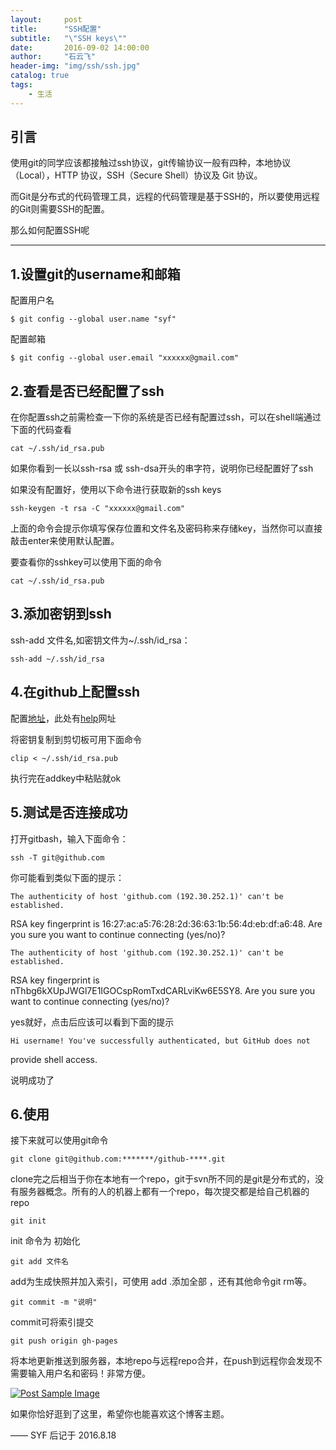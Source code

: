 ```yaml
---
layout:     post
title:      "SSH配置"
subtitle:   "\"SSH keys\""
date:       2016-09-02 14:00:00
author:     "石云飞"
header-img: "img/ssh/ssh.jpg"
catalog: true
tags:
    - 生活
---
```

> 


## 引言
使用git的同学应该都接触过ssh协议，git传输协议一般有四种，本地协议（Local），HTTP 协议，SSH（Secure Shell）协议及 Git 协议。

而Git是分布式的代码管理工具，远程的代码管理是基于SSH的，所以要使用远程的Git则需要SSH的配置。

那么如何配置SSH呢


---

## 1.设置git的username和邮箱

配置用户名

	$ git config --global user.name "syf"
	
配置邮箱

	$ git config --global user.email "xxxxxx@gmail.com"




		
		
## 2.查看是否已经配置了ssh
在你配置ssh之前需检查一下你的系统是否已经有配置过ssh，可以在shell端通过下面的代码查看

	cat ~/.ssh/id_rsa.pub
	
如果你看到一长以ssh-rsa 或 ssh-dsa开头的串字符，说明你已经配置好了ssh

如果没有配置好，使用以下命令进行获取新的ssh keys

	ssh-keygen -t rsa -C "xxxxxx@gmail.com"
	
上面的命令会提示你填写保存位置和文件名及密码称来存储key，当然你可以直接敲击enter来使用默认配置。

要查看你的sshkey可以使用下面的命令

	cat ~/.ssh/id_rsa.pub

## 3.添加密钥到ssh

ssh-add 文件名,如密钥文件为~/.ssh/id_rsa：

	ssh-add ~/.ssh/id_rsa

## 4.在github上配置ssh

配置[地址](https://github.com/settings/ssh)，此处有[help](https://help.github.com/articles/generating-an-ssh-key/)网址

将密钥复制到剪切板可用下面命令

	clip < ~/.ssh/id_rsa.pub
	
执行完在addkey中粘贴就ok

## 5.测试是否连接成功
打开gitbash，输入下面命令：

	ssh -T git@github.com
	
你可能看到类似下面的提示：

	The authenticity of host 'github.com (192.30.252.1)' can't be established.
RSA key fingerprint is 16:27:ac:a5:76:28:2d:36:63:1b:56:4d:eb:df:a6:48.
Are you sure you want to continue connecting (yes/no)?

	The authenticity of host 'github.com (192.30.252.1)' can't be established.
RSA key fingerprint is nThbg6kXUpJWGl7E1IGOCspRomTxdCARLviKw6E5SY8.
Are you sure you want to continue connecting (yes/no)?


yes就好，点击后应该可以看到下面的提示


	Hi username! You've successfully authenticated, but GitHub does not
provide shell access.

说明成功了

## 6.使用
接下来就可以使用git命令 
   
	git clone git@github.com:*******/github-****.git
	
clone完之后相当于你在本地有一个repo，git于svn所不同的是git是分布式的，没有服务器概念。所有的人的机器上都有一个repo，每次提交都是给自己机器的repo

	git init
	
init 命令为 初始化
	
	git add 文件名
	
add为生成快照并加入索引，可使用 add .添加全部 ，还有其他命令git rm等。
	
	git commit -m "说明"
	
commit可将索引提交

	git push origin gh-pages
	
将本地更新推送到服务器，本地repo与远程repo合并，在push到远程你会发现不需要输入用户名和密码！非常方便。


<a href="#">
    <img src="{{ site.baseurl }}/img/ssh/ssh_end.jpg" alt="Post Sample Image">
</a>

如果你恰好逛到了这里，希望你也能喜欢这个博客主题。

—— SYF 后记于 2016.8.18


